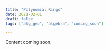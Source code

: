 ```yaml
---
title: "Polynomial Rings"
date: 2021-02-01
draft: false
tags: ["alg_geo", "algebra", "coming_soon"]

---
```


Content coming soon.